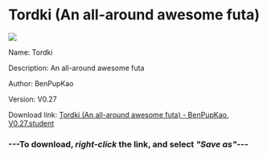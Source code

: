 # Tordki (An all-around awesome futa)

<img src = "https://raw.githubusercontent.com/Arbiter1223/Koukou-Gurashi-Custom-Students/master/Students/Files/Tordki%20(An%20all-around%20awesome%20futa).png">

Name: Tordki

Description: An all-around awesome futa

Author: BenPupKao

Version: V0.27

Download link: <a href="https://raw.githubusercontent.com/Arbiter1223/Koukou-Gurashi-Custom-Students/master/Students/Files/Tordki%20(An%20all-around%20awesome%20futa)%20-%20BenPupKao%2C%20V0.27.student">Tordki (An all-around awesome futa) - BenPupKao, V0.27.student</a>

### ---**To download, _right-click_ the link, and select _"Save as"_**---
